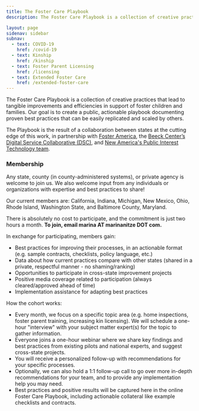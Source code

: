 ```yaml
---
title: The Foster Care Playbook
description: The Foster Care Playbook is a collection of creative practices that lead to tangible improvements and efficiencies in support of foster children and families. Our goal is to create a public, actionable playbook documenting proven best practices that can be easily replicated and scaled by others. 

layout: page
sidenav: sidebar
subnav:
  - text: COVID-19
    href: /covid-19
  - text: Kinship
    href: /kinship
  - text: Foster Parent Licensing
    href: /licensing
  - text: Extended Foster Care
    href: /extended-foster-care
---
```


The Foster Care Playbook is a collection of creative practices that lead to tangible improvements and efficiencies in support of foster children and families. Our goal is to create a public, actionable playbook documenting proven best practices that can be easily replicated and scaled by others. 

The Playbook is the result of a collaboration between states at the cutting edge of this work, in partnership with [Foster America]((https://www.foster-america.org/)), the [Beeck Center’s Digital Service Collaborative (DSC)](https://beeckcenter.georgetown.edu/project/digital-service-collaborative-building-capacity-for-digital-transformation-in-government/), and [New America's Public Interest Technology team](https://www.newamerica.org/public-interest-technology/). 

### Membership

Any state, county (in county-administered systems), or private agency is welcome to join us. We also welcome input from any individuals or organizations with expertise and best practices to share!

Our current members are: California, Indiana, Michigan, New Mexico, Ohio, Rhode Island, Washington State, and Baltimore County, Maryland.

There is absolutely no cost to participate, and the commitment is just two hours a month. **To join, email marina AT marinanitze DOT com.**

In exchange for participating, members gain:
* Best practices for improving their processes, in an actionable format (e.g. sample contracts, checklists, policy language, etc.)
* Data about how current practices compare with other states (shared in a private, respectful manner - no shaming/ranking)
* Opportunities to participate in cross-state improvement projects
* Positive media coverage related to participation (always cleared/approved ahead of time)
* Implementation assistance for adapting best practices

How the cohort works:
* Every month, we focus on a specific topic area (e.g. home inspections, foster parent training, increasing kin licensing). 
We will schedule a one-hour "interview" with your subject matter expert(s) for the topic to gather information.
* Everyone joins a one-hour webinar where we share key findings and best practices from existing pilots and national experts, and suggest cross-state projects.
* You will receive a personalized follow-up with recommendations for your specific processes.
* Optionally, we can also hold a 1:1 follow-up call to go over more in-depth recommendations for your team, and to provide any implementation help you may need.
* Best practices and positive results will be captured here in the online Foster Care Playbook, including actionable collateral like example checklists and contracts.

